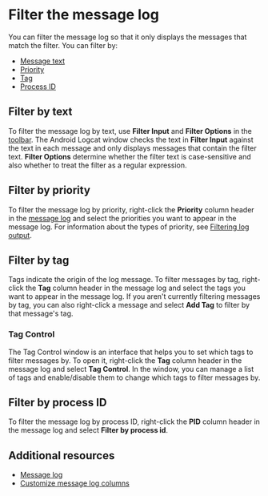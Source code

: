 # Filter the message log

You can filter the message log so that it only displays the messages that match the filter. You can filter by:

* [Message text](#filter-by-text)
* [Priority](#filter-by-priority)
* [Tag](#filter-by-tag)
* [Process ID](#filter-by-process-id)

## Filter by text

To filter the message log by text, use **Filter Input** and **Filter Options** in the [toolbar](android-logcat-window-reference.md#toolbar). The Android Logcat window checks the text in **Filter Input** against the text in each message and only displays messages that contain the filter text. **Filter Options** determine whether the filter text is case-sensitive and also whether to treat the filter as a regular expression.

## Filter by priority

To filter the message log by priority, right-click the **Priority** column header in the [message log](android-logcat-window-reference.md#message-log) and select the priorities you want to appear in the message log. For information about the types of priority, see [Filtering log output](https://developer.android.com/studio/command-line/logcat#filteringOutput).

## Filter by tag

Tags indicate the origin of the log message. To filter messages by tag, right-click the **Tag** column header in the message log and select the tags you want to appear in the message log. If you aren't currently filtering messages by tag, you can also right-click a message and select **Add Tag** to filter by that message's tag.

### Tag Control

The Tag Control window is an interface that helps you to set which tags to filter messages by. To open it, right-click the **Tag** column header in the message log and select **Tag Control**. In the window, you can manage a list of tags and enable/disable them to change which tags to filter messages by.

## Filter by process ID

To filter the message log by process ID, right-click the **PID** column header in the message log and select **Filter by process id**.

## Additional resources

* [Message log](android-logcat-window-reference.md#message-log)
* [Customize message log columns](android-logcat-window-message-log-customize.md)
